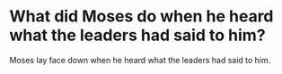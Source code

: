 # What did Moses do when he heard what the leaders had said to him?

Moses lay face down when he heard what the leaders had said to him.
